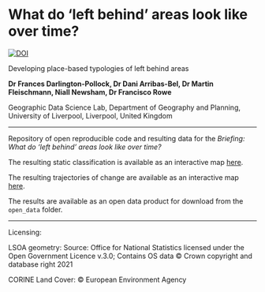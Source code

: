 # What do ‘left behind’ areas look like over time?

[![DOI](https://zenodo.org/badge/341187041.svg)](https://zenodo.org/badge/latestdoi/341187041)

Developing place-based typologies of left behind areas

**Dr Frances Darlington-Pollock, Dr Dani Arribas-Bel, Dr Martin Fleischmann, Niall Newsham, Dr Francisco Rowe**

Geographic Data Science Lab, Department of Geography and Planning, University of Liverpool, Liverpool, United Kingdom

---
Repository of open reproducible code and resulting data for the _Briefing: What do ‘left behind’ areas look like over time?_

The resulting static classification is available as an interactive map [here](https://gdsl.carto.com/u/martinfleis/builder/29572ace-ffc2-4f36-94ee-c57e776a82fe/embed).

The resulting trajectories of change are available as an interactive map [here](https://nnewsh.carto.com/builder/63ed77b1-3b7d-4398-898d-10e4765bedec/embed).

The results are available as an open data product for download from the `open_data` folder.

---
Licensing:

LSOA geometry:
Source: Office for National Statistics licensed under the Open Government Licence v.3.0; Contains OS data © Crown copyright and database right 2021

CORINE Land Cover: © European Environment Agency

